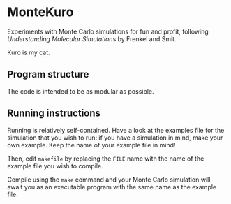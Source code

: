 # MonteKuro
Experiments with Monte Carlo simulations for fun and profit, following *Understanding Molecular Simulations* by Frenkel and Smit.

Kuro is my cat.

## Program structure
The code is intended to be as modular as possible.

## Running instructions
Running is relatively self-contained. Have a look at the examples file for the simulation that you wish to run: if you have a simulation in mind, make your own example. Keep the name of your example file in mind!

Then, edit `makefile` by replacing the `FILE` name with the name of the example file you wish to compile.

Compile using the `make` command and your Monte Carlo simulation will await you as an executable program with the same name as the example file.